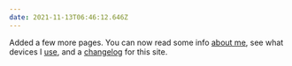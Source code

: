```yaml
---
date: 2021-11-13T06:46:12.646Z
---
```


Added a few more pages. You can now read some info [about me](/about), see what devices I [use](/uses), and a [changelog](/changelog) for this site.